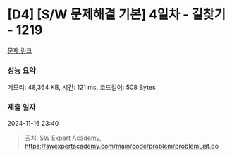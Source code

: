 # [D4] [S/W 문제해결 기본] 4일차 - 길찾기 - 1219 

[문제 링크](https://swexpertacademy.com/main/code/problem/problemDetail.do?contestProbId=AV14geLqABQCFAYD) 

### 성능 요약

메모리: 48,364 KB, 시간: 121 ms, 코드길이: 508 Bytes

### 제출 일자

2024-11-16 23:40



> 출처: SW Expert Academy, https://swexpertacademy.com/main/code/problem/problemList.do